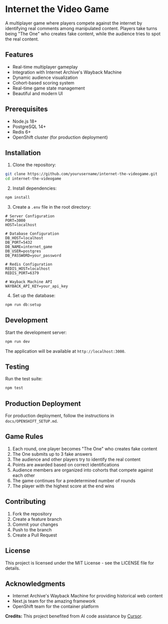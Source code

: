 # Internet the Video Game

A multiplayer game where players compete against the internet by identifying real comments among manipulated content. Players take turns being "The One" who creates fake content, while the audience tries to spot the real content.

## Features

- Real-time multiplayer gameplay
- Integration with Internet Archive's Wayback Machine
- Dynamic audience visualization
- Cohort-based scoring system
- Real-time game state management
- Beautiful and modern UI

## Prerequisites

- Node.js 18+
- PostgreSQL 14+
- Redis 6+
- OpenShift cluster (for production deployment)

## Installation

1. Clone the repository:
```bash
git clone https://github.com/yourusername/internet-the-videogame.git
cd internet-the-videogame
```

2. Install dependencies:
```bash
npm install
```

3. Create a `.env` file in the root directory:
```env
# Server Configuration
PORT=3000
HOST=localhost

# Database Configuration
DB_HOST=localhost
DB_PORT=5432
DB_NAME=internet_game
DB_USER=postgres
DB_PASSWORD=your_password

# Redis Configuration
REDIS_HOST=localhost
REDIS_PORT=6379

# Wayback Machine API
WAYBACK_API_KEY=your_api_key
```

4. Set up the database:
```bash
npm run db:setup
```

## Development

Start the development server:
```bash
npm run dev
```

The application will be available at `http://localhost:3000`.

## Testing

Run the test suite:
```bash
npm test
```

## Production Deployment

For production deployment, follow the instructions in `docs/OPENSHIFT_SETUP.md`.

## Game Rules

1. Each round, one player becomes "The One" who creates fake content
2. The One submits up to 3 fake answers
3. The audience and other players try to identify the real content
4. Points are awarded based on correct identifications
5. Audience members are organized into cohorts that compete against each other
6. The game continues for a predetermined number of rounds
7. The player with the highest score at the end wins

## Contributing

1. Fork the repository
2. Create a feature branch
3. Commit your changes
4. Push to the branch
5. Create a Pull Request

## License

This project is licensed under the MIT License - see the LICENSE file for details.

## Acknowledgments

- Internet Archive's Wayback Machine for providing historical web content
- Next.js team for the amazing framework
- OpenShift team for the container platform

**Credits:**
This project benefited from AI code assistance by [Cursor](https://www.cursor.com/).
